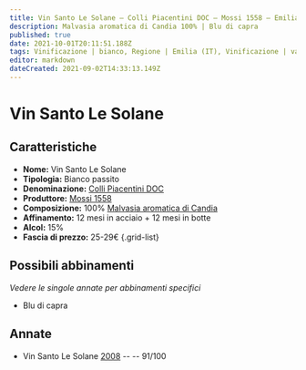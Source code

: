 ```yaml
---
title: Vin Santo Le Solane – Colli Piacentini DOC – Mossi 1558 – Emilia (IT) – 25-29€ – 5★
description: Malvasia aromatica di Candia 100% | Blu di capra
published: true
date: 2021-10-01T20:11:51.188Z
tags: Vinificazione | bianco, Regione | Emilia (IT), Vinificazione | varietale, Vinificazione | passito, Valutazioni | 5 stelle, Vitigni | Malvasia di Candia aromatica, Prezzi | 25-29€, Alimento | formaggi, Alimento-dettagli | Blu di capra
editor: markdown
dateCreated: 2021-09-02T14:33:13.149Z
---
```


# Vin Santo Le Solane

## Caratteristiche
- **Nome:** Vin Santo Le Solane
- **Tipologia:** Bianco passito
- **Denominazione:** [Colli Piacentini DOC](/denominazioni/Italia/Emilia/DOC-Colli-Piacentini)
- **Produttore:** [Mossi 1558](/produttori/Italia/Emilia/Mossi-1558) 
- **Composizione:** 100% [Malvasia aromatica di Candia](/vitigni/Italia/bacca-bianca/malvasia-di-candia-aromatica)
- **Affinamento:** 12 mesi in acciaio + 12 mesi in botte
- **Alcol:** 15%
- **Fascia di prezzo:** 25-29€
{.grid-list}

## Possibili abbinamenti
*Vedere le singole annate per abbinamenti specifici*

- Blu di capra

## Annate

- Vin Santo Le Solane [2008](/vini/Italia/Emilia/Mossi-1558/Vin-Santo-Le-Solane/2008) -- <span class="star-5"></span> -- 91/100

